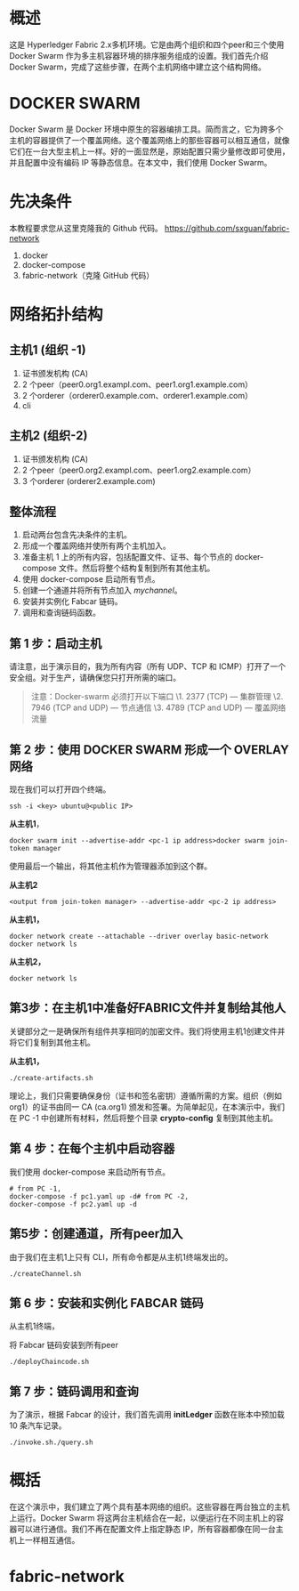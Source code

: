 # 概述

这是 Hyperledger Fabric 2.x多机环境。它是由两个组织和四个peer和三个使用 Docker Swarm 作为多主机容器环境的排序服务组成的设置。我们首先介绍Docker Swarm，完成了这些步骤，在两个主机网络中建立这个结构网络。

# **DOCKER SWARM**

Docker Swarm 是 Docker 环境中原生的容器编排工具。简而言之，它为跨多个主机的容器提供了一个覆盖网络。这个覆盖网络上的那些容器可以相互通信，就像它们在一台大型主机上一样。好的一面显然是，原始配置只需少量修改即可使用，并且配置中没有编码 IP 等静态信息。在本文中，我们使用 Docker Swarm。

# **先决条件**

本教程要求您从这里克隆我的 Github 代码。 https://github.com/sxguan/fabric-network

1. docker
2. docker-compose
3. fabric-network（克隆 GitHub 代码）



# **网络拓扑结构**

## **主机1 (组织 -1)**

1. 证书颁发机构 (CA)
2. 2 个peer（peer0.org1.exampl.com、peer1.org1.example.com）
3. 2 个orderer（orderer0.example.com、orderer1.example.com）
4. cli

## **主机2 (组织-2)**

1. 证书颁发机构 (CA)
2. 2 个peer（peer0.org2.exampl.com、peer1.org2.example.com）
3. 3 个orderer (orderer2.example.com)

## **整体流程**

1. 启动两台包含先决条件的主机。
2. 形成一个覆盖网络并使所有两个主机加入。
3. 准备主机 1 上的所有内容，包括配置文件、证书、每个节点的 docker-compose 文件。然后将整个结构复制到所有其他主机。
4. 使用 docker-compose 启动所有节点。
5. 创建一个通道并将所有节点加入 *mychannel*。
6. 安装并实例化 Fabcar 链码。
7. 调用和查询链码函数。

## **第 1 步：启动主机**

请注意，出于演示目的，我为所有内容（所有 UDP、TCP 和 ICMP）打开了一个安全组。对于生产，请确保您只打开所需的端口。

> 注意：Docker-swarm 必须打开以下端口
> \1. 2377 (TCP) — 集群管理
> \2. 7946 (TCP and UDP) — 节点通信
> \3. 4789 (TCP and UDP) — 覆盖网络流量

## **第 2 步：使用 DOCKER SWARM 形成一个 OVERLAY 网络**

现在我们可以打开四个终端。

```
ssh -i <key> ubuntu@<public IP>
```

**从主机1**，

```
docker swarm init --advertise-addr <pc-1 ip address>docker swarm join-token manager
```

使用最后一个输出，将其他主机作为管理器添加到这个群。

**从主机2**

```
<output from join-token manager> --advertise-addr <pc-2 ip address>
```

**从主机1，**

```
docker network create --attachable --driver overlay basic-network docker network ls
```

**从主机2，**

```
docker network ls
```



## **第3步：在主机1中准备好FABRIC文件并复制给其他人**

关键部分之一是确保所有组件共享相同的加密文件。我们将使用主机1创建文件并将它们复制到其他主机。

**从主机1，**

```
./create-artifacts.sh
```

理论上，我们只需要确保身份（证书和签名密钥）遵循所需的方案。组织（例如 org1）的证书由同一 CA (ca.org1) 颁发和签署。为简单起见，在本演示中，我们在 PC -1 中创建所有材料，然后将整个目录 **crypto-config** 复制到其他主机。

## **第 4 步：在每个主机中启动容器**

我们使用 docker-compose 来启动所有节点。

```
# from PC -1,
docker-compose -f pc1.yaml up -d# from PC -2,
docker-compose -f pc2.yaml up -d
```

## **第5步：创建通道，所有peer加入**

由于我们在主机1上只有 CLI，所有命令都是从主机1终端发出的。

```
./createChannel.sh
```

## **第 6 步：安装和实例化 FABCAR 链码**

从主机1终端，

将 Fabcar 链码安装到所有peer

```
./deployChaincode.sh
```

## **第 7 步：链码调用和查询**

为了演示，根据 Fabcar 的设计，我们首先调用 **initLedger** 函数在账本中预加载 10 条汽车记录。

```
./invoke.sh./query.sh
```

# **概括**

在这个演示中，我们建立了两个具有基本网络的组织。这些容器在两台独立的主机上运行。Docker Swarm 将这两台主机结合在一起，以便运行在不同主机上的容器可以进行通信。我们不再在配置文件上指定静态 IP，所有容器都像在同一台主机上一样相互通信。
# fabric-network
